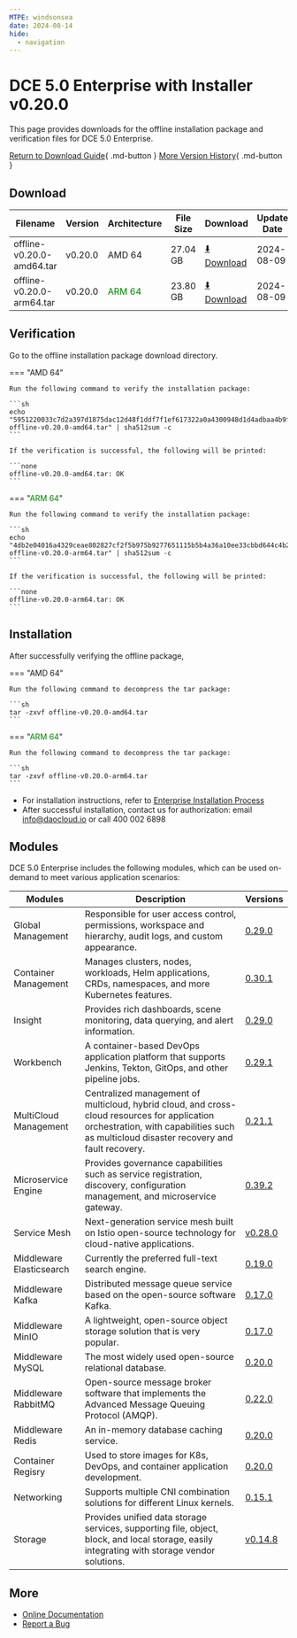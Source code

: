 ```yaml
---
MTPE: windsonsea
date: 2024-08-14
hide:
  - navigation
---
```


# DCE 5.0 Enterprise with Installer v0.20.0

This page provides downloads for the offline installation package and verification files for DCE 5.0 Enterprise.

[Return to Download Guide](../index.md#download-dce-50-enterprise){ .md-button } [More Version History](./dce5-installer-history.md){ .md-button }

## Download

| Filename | Version | Architecture | File Size | Download | Update Date |
| --------- | ------- | ------------ | --------- | -------- | ----------- |
| offline-v0.20.0-amd64.tar | v0.20.0 | AMD 64 | 27.04 GB | [:arrow_down: Download](https://qiniu-download-public.daocloud.io/DaoCloud_Enterprise/dce5/offline-v0.20.0-amd64.tar) | 2024-08-09 |
| offline-v0.20.0-arm64.tar | v0.20.0 | <font color="green">ARM 64</font> | 23.80 GB | [:arrow_down: Download](https://qiniu-download-public.daocloud.io/DaoCloud_Enterprise/dce5/offline-v0.20.0-arm64.tar) | 2024-08-09 |

## Verification

Go to the offline installation package download directory.

=== "AMD 64"

    Run the following command to verify the installation package:

    ```sh
    echo "5951220033c7d2a397d1875dac12d48f1ddf7f1ef617322a0a4300948d1d4adbaa4b9f37dd987e5295aaeb9e025ad679e5028c6e6d853733a39dc79155ad1e91  offline-v0.20.0-amd64.tar" | sha512sum -c
    ```

    If the verification is successful, the following will be printed:

    ```none
    offline-v0.20.0-amd64.tar: OK
    ```

=== "<font color="green">ARM 64</font>"

    Run the following command to verify the installation package:

    ```sh
    echo "4db2e04016a4329ceae802827cf2f5b975b9277651115b5b4a36a10ee33cbbd644c4b2d3ad4debcb15bce079e8a123791144da0221f7680c91cd025c715e89b7  offline-v0.20.0-arm64.tar" | sha512sum -c
    ```

    If the verification is successful, the following will be printed:

    ```none
    offline-v0.20.0-arm64.tar: OK
    ```

## Installation

After successfully verifying the offline package,

=== "AMD 64"

    Run the following command to decompress the tar package:

    ```sh
    tar -zxvf offline-v0.20.0-amd64.tar
    ```

=== "<font color="green">ARM 64</font>"

    Run the following command to decompress the tar package:

    ```sh
    tar -zxvf offline-v0.20.0-arm64.tar
    ```

- For installation instructions, refer to [Enterprise Installation Process](../../install/commercial/start-install.md)
- After successful installation, contact us for authorization: email info@daocloud.io or call 400 002 6898

## Modules

DCE 5.0 Enterprise includes the following modules, which can be used on-demand to meet various application scenarios:

| Modules | Description | Versions |
| ------- | ----------- | -------- |
| Global Management | Responsible for user access control, permissions, workspace and hierarchy, audit logs, and custom appearance. | [0.29.0](../../ghippo/intro/release-notes.md#v0290) |
| Container Management | Manages clusters, nodes, workloads, Helm applications, CRDs, namespaces, and more Kubernetes features. | [0.30.1](../../kpanda/intro/release-notes.md#v0300) |
| Insight | Provides rich dashboards, scene monitoring, data querying, and alert information. | [0.29.0](../../insight/intro/release-notes.md#v0290) |
| Workbench | A container-based DevOps application platform that supports Jenkins, Tekton, GitOps, and other pipeline jobs. | [0.29.1](../../amamba/intro/release-notes.md#v0290) |
| MultiCloud Management | Centralized management of multicloud, hybrid cloud, and cross-cloud resources for application orchestration, with capabilities such as multicloud disaster recovery and fault recovery. | [0.21.1](../../kairship/intro/release-notes.md#v0210) |
| Microservice Engine | Provides governance capabilities such as service registration, discovery, configuration management, and microservice gateway. | [0.39.2](../../skoala/intro/release-notes.md#v0392) |
| Service Mesh | Next-generation service mesh built on Istio open-source technology for cloud-native applications. | [v0.28.0](../../mspider/intro/release-notes.md#v0280) |
| Middleware Elasticsearch | Currently the preferred full-text search engine. | [0.19.0](../../middleware/elasticsearch/release-notes.md#v0190) |
| Middleware Kafka | Distributed message queue service based on the open-source software Kafka. | [0.17.0](../../middleware/kafka/release-notes.md#v0180) |
| Middleware MinIO | A lightweight, open-source object storage solution that is very popular. | [0.17.0](../../middleware/minio/release-notes.md#v0170) |
| Middleware MySQL | The most widely used open-source relational database. | [0.20.0](../../middleware/mysql/release-notes.md#v0210) |
| Middleware RabbitMQ | Open-source message broker software that implements the Advanced Message Queuing Protocol (AMQP). | [0.22.0](../../middleware/rabbitmq/release-notes.md#v0230) |
| Middleware Redis | An in-memory database caching service. | [0.20.0](../../middleware/redis/release-notes.md#v0200) |
| Container Regisry | Used to store images for K8s, DevOps, and container application development. | [0.20.0](../../kangaroo/intro/release-notes.md#v0200) |
| Networking | Supports multiple CNI combination solutions for different Linux kernels. | [0.15.1](../../network/intro/release-notes.md#v0151) |
| Storage | Provides unified data storage services, supporting file, object, block, and local storage, easily integrating with storage vendor solutions. | [v0.14.8](../../storage/hwameistor/release-notes.md#v0148) |

## More

- [Online Documentation](../../dce/index.md)
- [Report a Bug](https://github.com/DaoCloud/DaoCloud-docs/issues)
